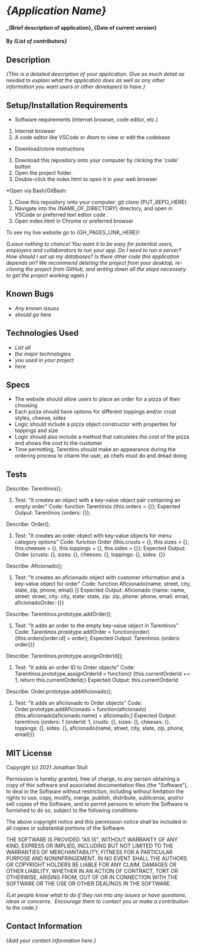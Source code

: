 # _{Application Name}_

#### _{Brief description of application}, {Date of current version}

#### By _**{List of contributors}**_

## Description

_{This is a detailed description of your application. Give as much detail as needed to explain what the application does as well as any other information you want users or other developers to have.}_

## Setup/Installation Requirements

* Software requirements (internet browser, code editor, etc.)
1. Internet browser
2. A code editor like VSCode or Atom to view or edit the codebase

* Download/clone instructions
1. Download this repository onto your computer by clicking the 'code' button
2. Open the project folder.
3. Double-click the index.html to open it in your web browser

*Open via Bash/GitBash:
1. Clone this repository onto your computer: git clone {PUT_REPO_HERE}
2. Navigate into the {NAME_OF_DIRECTORY}  directory, and open in VSCode or preferred text editor code .
3. Open index.html in Chrome or preferred browser

To see my live website go to {GH_PAGES_LINK_HERE}!

_{Leave nothing to chance! You want it to be easy for potential users, employers and collaborators to run your app. Do I need to run a server? How should I set up my databases? Is there other code this application depends on? We recommend deleting the project from your desktop, re-cloning the project from GitHub, and writing down all the steps necessary to get the project working again.}_

## Known Bugs

* _Any known issues_
* _should go here_

## Technologies Used

* _List all_
* _the major technologies_
* _you used in your project_
* _here_

## Specs

* The website should allow users to place an order for a pizza of their choosing
* Each pizza should have options for different toppings and/or crust styles, cheese, sides
* Logic should include a pizza object constructor with properties for toppings and size
* Logic should also include a method that calculates the cost of the pizza and shows the cost to the customer
* Time permitting, Tarentino should make an appearance during the ordering process to charm the user, as chefs must do and dread doing

## Tests

Describe: Tarentinos();
  1. Test: "It creates an object with a key-value object pair containing an empty order"
  Code: function Tarentinos {this.orders = {}};
  Expected Output: Tarentinos {orders: {}};

Describe: Order();
  1. Test: "It creates an order object with key-value objects for menu category options"
  Code: function Order {this.crusts = {}, this.sizes = {}, this.cheeses = {}, this.toppings = {}, this.sides = {}};
  Expected Output: Order {crusts: {}, sizes: {}, cheeses: {}, toppings: {}, sides: {}}

Describe: Aficionado();
  1. Test: "It creates an aficionado object with customer information and a key-value object for order"
  Code: function Aficionado(name, street, city, state, zip, phone, email) {}
  Expected Output: Aficionado {name: name, street: street, city: city, state: state, zip: zip, phone: phone, email: email, aficionadoOrder: {}}

Describe: Tarentinos.prototype.addOrder();
  1. Test: "It adds an order to the empty key-value object in Tarentinos"
  Code: Tarentinos.prototype.addOrder = function(order) {this.orders[order.id] = order};
  Expected Output: Tarentinos {orders: order{}}

Describe: Tarentinos.prototype.assignOrderId();
  1. Test: "It adds an order ID to Order objects"
  Code: Tarentinos.prototype.assignOrderId = function() {this.currentOrderId += 1; return this.currentOrderId;}
  Expected Output: this.currentOrderId

Describe: Order.prototype.addAficionado();
  1. Test: "It adds an aficiionado to Order objects"
  Code: Order.prototype.addAficionado = function(aficionado) {this.aficionado[aficionado.name] = aficionado;}
  Expected Output: tarentinos {orders: 1 {orderId: 1, crusts: {}, sizes: {}, cheeses: {}, toppings: {}, sides: {}, aficionado{name, street, city, state, zip, phone, email}}}

## MIT License

Copyright (c) 2021 Jonathan Stull

Permission is hereby granted, free of charge, to any person obtaining a copy of this software and associated documentation files (the "Software"), to deal in the Software without restriction, including without limitation the rights to use, copy, modify, merge, publish, distribute, sublicense, and/or sell copies of the Software, and to permit persons to whom the Software is furnished to do so, subject to the following conditions:

The above copyright notice and this permission notice shall be included in all copies or substantial portions of the Software.

THE SOFTWARE IS PROVIDED "AS IS", WITHOUT WARRANTY OF ANY KIND, EXPRESS OR IMPLIED, INCLUDING BUT NOT LIMITED TO THE WARRANTIES OF MERCHANTABILITY, FITNESS FOR A PARTICULAR PURPOSE AND NONINFRINGEMENT. IN NO EVENT SHALL THE AUTHORS OR COPYRIGHT HOLDERS BE LIABLE FOR ANY CLAIM, DAMAGES OR OTHER LIABILITY, WHETHER IN AN ACTION OF CONTRACT, TORT OR OTHERWISE, ARISING FROM,
OUT OF OR IN CONNECTION WITH THE SOFTWARE OR THE USE OR OTHER DEALINGS IN THE SOFTWARE.

_{Let people know what to do if they run into any issues or have questions, ideas or concerns.  Encourage them to contact you or make a contribution to the code.}_

## Contact Information

_{Add your contact information here.}_